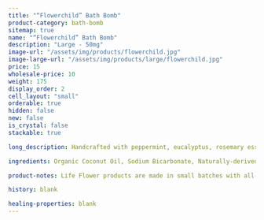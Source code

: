 ```yaml
---
title: "“Flowerchild” Bath Bomb"
product-category: bath-bomb
sitemap: true
name: "“Flowerchild” Bath Bomb"
description: "Large - 50mg"
image-url: "/assets/img/products/flowerchild.jpg"
image-large-url: "/assets/img/products/large/flowerchild.jpg"
price: 15
wholesale-price: 10
weight: 175
display_order: 2
cell_layout: "small"
orderable: true
hidden: false
new: false
is_crystal: false
stackable: true

long_description: Handcrafted with peppermint, eucalyptus, rosemary essential oils, and fresh, locally-grown healing herbs. This bomb is intended to take you back to the "Summer of Love". Back then, it was custom for "flower children" to wear bright colors and hand out flowers, hugs, and spread the messages of unity, peace, and love. With its bright colors, an array of bright flowers and a quartz crystal point this bomb is sure to take you back.

ingredients: Organic Coconut Oil, Sodium Bicarbonate, Naturally-derived Citric Acid, Corn Starch, Epsom Salt, Organic Herbs, Plant-based Color, Witch Hazel, Cleansed & Charged Crystal.

product-notes: Life Flower products are made in small batches with all-natural and boutique ingredients. Most orders are processed within 3 days of being placed.

history: blank

healing-properties: blank
---
```

